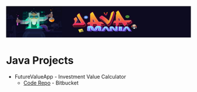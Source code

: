# ![Java Mania Repo](javamaniabanner.jpg)

# Java Projects
* FutureValueApp  - Investment Value Calculator
	- [Code Repo](https://bitbucket.org/itsjustnae/futurevalueapp/src/master/) - Bitbucket 